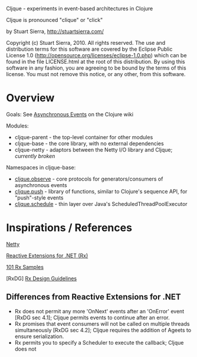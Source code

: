 Cljque - experiments in event-based architectures in Clojure

Cljque is pronounced "clique" or "click"

by Stuart Sierra, http://stuartsierra.com/

Copyright (c) Stuart Sierra, 2010. All rights reserved.  The use and
distribution terms for this software are covered by the Eclipse Public
License 1.0 (http://opensource.org/licenses/eclipse-1.0.php) which can
be found in the file LICENSE.html at the root of this distribution.
By using this software in any fashion, you are agreeing to be bound by
the terms of this license.  You must not remove this notice, or any
other, from this software.


Overview
========================================

Goals: See [Asynchronous Events](http://dev.clojure.org/display/design/Asynchronous+Events) on the Clojure wiki

Modules:

* cljque-parent - the top-level container for other modules
* cljque-base - the core library, with no external dependencies
* cljque-netty - adaptors between the Netty I/O library and Cljque; *currently broken*

Namespaces in cljque-base:

* [cljque.observe](https://github.com/stuartsierra/cljque/blob/master/modules/cljque-base/src/main/clojure/cljque/observe.clj) - core protocols for generators/consumers of asynchronous events
* [cljque.push](https://github.com/stuartsierra/cljque/blob/master/modules/cljque-base/src/main/clojure/cljque/push.clj) - library of functions, similar to Clojure's sequence API, for "push"-style events
* [cljque.schedule](https://github.com/stuartsierra/cljque/blob/master/modules/cljque-base/src/main/clojure/cljque/schedule.clj) - thin layer over Java's ScheduledThreadPoolExecutor


Inspirations / References
========================================

[Netty](http://www.jboss.org/netty)

[Reactive Extensions for .NET (Rx)](http://msdn.microsoft.com/en-us/devlabs/ee794896)

[101 Rx Samples](http://rxwiki.wikidot.com/101samples)

[RxDG] [Rx Design Guidelines](http://blogs.msdn.com/b/rxteam/archive/2010/10/28/rx-design-guidelines.aspx)


Differences from Reactive Extensions for .NET
------------------------------------------------------------

* Rx does not permit any more 'OnNext' events after an 'OnError' event [RxDG sec 4.1]; Cljque permits events to continue after an error.
* Rx promises that event consumers will not be called on multiple threads simultaneously [RxDG sec 4.2]; Cljque requires the addition of Ageets to ensure serialization.
* Rx permits you to specify a Scheduler to execute the callback; Cljque does not